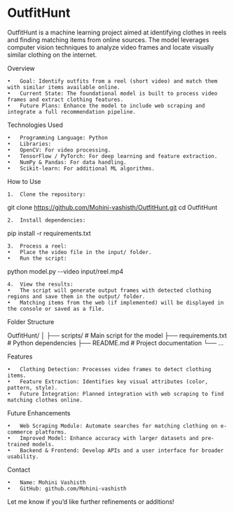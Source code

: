 # OutfitHunt

OutfitHunt is a machine learning project aimed at identifying clothes in reels and finding matching items from online sources. The model leverages computer vision techniques to analyze video frames and locate visually similar clothing on the internet.

Overview

	•	Goal: Identify outfits from a reel (short video) and match them with similar items available online.
	•	Current State: The foundational model is built to process video frames and extract clothing features.
	•	Future Plans: Enhance the model to include web scraping and integrate a full recommendation pipeline.

Technologies Used

	•	Programming Language: Python
	•	Libraries:
	•	OpenCV: For video processing.
	•	TensorFlow / PyTorch: For deep learning and feature extraction.
	•	NumPy & Pandas: For data handling.
	•	Scikit-learn: For additional ML algorithms.

How to Use

	1.	Clone the repository:

git clone https://github.com/Mohini-vashisth/OutfitHunt.git
cd OutfitHunt


	2.	Install dependencies:

pip install -r requirements.txt


	3.	Process a reel:
	•	Place the video file in the input/ folder.
	•	Run the script:

python model.py --video input/reel.mp4


	4.	View the results:
	•	The script will generate output frames with detected clothing regions and save them in the output/ folder.
	•	Matching items from the web (if implemented) will be displayed in the console or saved as a file.

Folder Structure

OutfitHunt/
│
├── scripts/          # Main script for the model
├── requirements.txt  # Python dependencies
├── README.md         # Project documentation
└── ...

Features

	•	Clothing Detection: Processes video frames to detect clothing items.
	•	Feature Extraction: Identifies key visual attributes (color, pattern, style).
	•	Future Integration: Planned integration with web scraping to find matching clothes online.

Future Enhancements

	•	Web Scraping Module: Automate searches for matching clothing on e-commerce platforms.
	•	Improved Model: Enhance accuracy with larger datasets and pre-trained models.
	•	Backend & Frontend: Develop APIs and a user interface for broader usability.

Contact

	•	Name: Mohini Vashisth
	•	GitHub: github.com/Mohini-vashisth

Let me know if you’d like further refinements or additions!